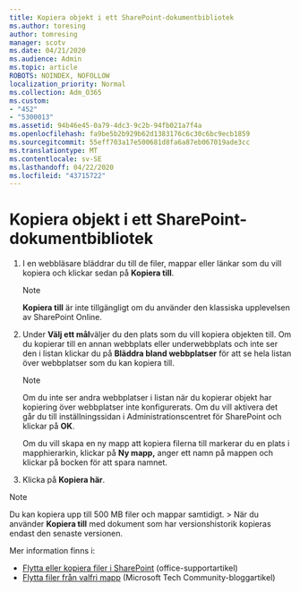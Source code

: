 ```yaml
---
title: Kopiera objekt i ett SharePoint-dokumentbibliotek
ms.author: toresing
author: tomresing
manager: scotv
ms.date: 04/21/2020
ms.audience: Admin
ms.topic: article
ROBOTS: NOINDEX, NOFOLLOW
localization_priority: Normal
ms.collection: Adm_O365
ms.custom:
- "452"
- "5300013"
ms.assetid: 94b46e45-0a79-4dc3-9c2b-94fb021a7f4a
ms.openlocfilehash: fa9be5b2b929b62d1383176c6c30c6bc9ecb1859
ms.sourcegitcommit: 55eff703a17e500681d8fa6a87eb067019ade3cc
ms.translationtype: MT
ms.contentlocale: sv-SE
ms.lasthandoff: 04/22/2020
ms.locfileid: "43715722"
---
```

# <a name="copy-items-in-a-sharepoint-document-library"></a>Kopiera objekt i ett SharePoint-dokumentbibliotek

1. I en webbläsare bläddrar du till de filer, mappar eller länkar som du vill kopiera och klickar sedan på **Kopiera till**.

    > [!NOTE]
    > **Kopiera till** är inte tillgängligt om du använder den klassiska upplevelsen av SharePoint Online.
  
2. Under **Välj ett mål**väljer du den plats som du vill kopiera objekten till. Om du kopierar till en annan webbplats eller underwebbplats och inte ser den i listan klickar du på **Bläddra bland webbplatser** för att se hela listan över webbplatser som du kan kopiera till.

    > [!NOTE]
    > Om du inte ser andra webbplatser i listan när du kopierar objekt har kopiering över webbplatser inte konfigurerats. Om du vill aktivera det går du till inställningssidan i Administrationscentret för SharePoint och klickar på **OK**.
  
    Om du vill skapa en ny mapp att kopiera filerna till markerar du en plats i mapphierarkin, klickar på **Ny mapp,** anger ett namn på mappen och klickar på bocken för att spara namnet.

3. Klicka på **Kopiera här**.

> [!NOTE]
> Du kan kopiera upp till 500 MB filer och mappar samtidigt. > När du använder **Kopiera till** med dokument som har versionshistorik kopieras endast den senaste versionen.
  
Mer information finns i:

 - [Flytta eller kopiera filer i SharePoint](https://support.office.com/article/move-or-copy-files-in-sharepoint-00e2f483-4df3-46be-a861-1f5f0c1a87bc) (office-supportartikel)
 - [Flytta filer från valfri mapp](https://techcommunity.microsoft.com/t5/Microsoft-SharePoint-Blog/Now-move-files-anywhere-in-Office-365-SharePoint-and-OneDrive/ba-p/146973) (Microsoft Tech Community-bloggartikel)   